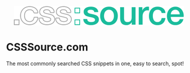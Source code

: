 <p align="center">
 <img src="https://github.com/NSDrowned/css-source/blob/master/public/logo-css-source-lightgray.png" alt="CSS Source">
</p>

# CSSSource.com

The most commonly searched CSS snippets in one, easy to search, spot!
